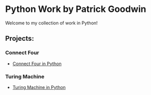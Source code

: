 # Python Work by Patrick Goodwin
Welcome to my collection of work in Python!

## Projects:

### Connect Four
- [Connect Four in Python](https://github.com/pattygcoding/Connect-Four-Language-Tree/tree/main/python)

### Turing Machine
- [Turing Machine in Python](https://github.com/pattygcoding/Turing-Machines/tree/main/Python)
